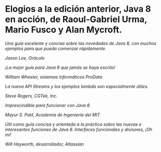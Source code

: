 # Elogios a la edición anterior, Java 8 en acción, de Raoul-Gabriel Urma, Mario Fusco y Alan Mycroft.

*Una guía excelente y concisa sobre las novedades de Java 8, con muchos ejemplos para que pueda comenzar rápidamente.*

*Jason Lee, Oráculo*

*¡La mejor guía para Java 8 que jamás se haya escrito!*

*William Wheeler, sistemas informáticos ProData*

*La nueva API Streams y los ejemplos lambda son especialmente útiles.*

*Steve Rogers, CGTek, Inc.*

*Imprescindible para funcionar con Java 8.*

*Mayur S. Patil, Academia de Ingeniería del MIT*

*Útil como guía concisa y orientada a la práctica sobre las nuevas e interesantes funciones de Java 8. Interfaces funcionales y divisores, ¡Oh mi!*

*Will Hayworth, desarrollador, Atlassian*

